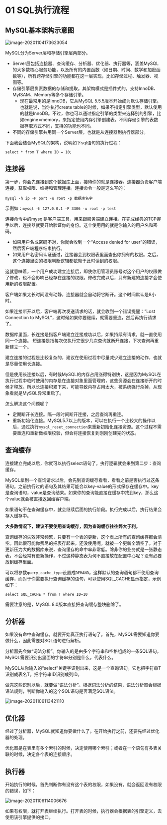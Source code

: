 # 01 SQL执行流程



## MySQL基本架构示意图

![image-20201104173623054](https://tva1.sinaimg.cn/large/0081Kckwgy1gkd9yscfx6j30qs0jvwpj.jpg)

MySQL分为Server层和存储引擎层两部分。

- Server层包括连接器、查询缓存、分析器、优化器、执行器等，涵盖MySQL的大多数核心服务功能，以及所有的内置函数（如日期、时间、数学和加密函数等），所有跨存储引擎的功能都在这一层实现，比如存储过程、触发器、视图等。
- 存储引擎层负责数据的存储和提取。其架构模式是插件式的，支持InnoDB、MyISAM、Memory等多个存储引擎。
  - 现在最常用的是InnoDB，它从MySQL 5.5.5版本开始成为默认存储引擎。也就是说，当你执行create table的时候，如果不指定引擎类型，默认使用的就是InnoDB。不过，你也可以通过指定引擎的类型来选择别的引擎，比如engine=memory，来指定使用内存引擎创建表。不同存储引擎的表数据存取方式不同，支持的功能也不同。
- 不同的存储引擎共用同一个Server层，也就是从连接器到执行器部分。



下面我会结合MySQL的架构，说明如下sql语句的执行过程：

`select * from T where ID = 10;`





## 连接器

第一步，你会先连接到这个数据库上面，接待你的就是连接器。连接器负责客户端连接，获取权限、维持和管理连接。连接命令一般是这么写的：

`mysql -h ip -P port -u root -p 数据库名字`

示例如：`mysql -h 127.0.0.1 -P 3306 -u root -p test`

连接命令中的mysql是客户端工具，用来跟服务端建立连接。在完成经典的TCP握手以后，连接器就要开始验证你的身份。这个使用用的就是你输入的用户名和密码。

- 如果用户名或密码不对，你就会收到一个“Access denied for user”的错误，然后客户端程序结束执行。
- 如果用户名密码认证通过，连接器会到权限表里面查出你拥有的权限。之后，这个连接里面的权限判断逻辑都依赖于此时读到的权限。

这就意味着，一个用户成功建立连接后，即使你用管理员账号对这个用户的权限做了修改，也不会影响已经存在连接的权限。修改完成以后，只有新建的连接才会使用新的权限配置。

客户端如果太长时间没有动静，连接器就会自动将它断开。这个时间默认是8小时。

如果连接断开以后，客户端再次发送请求的话，就会收到一个错误提醒：“Lost Connection to MySQL”，这时候如果你要继续，就需要重连，然后再执行请求了。

数据库里面，长连接是指客户端建立连接成功以后，如果持续有请求，就一直使用同一个连接。 短连接是指每次仅执行完很少几次查询就断开连接，下次查询再重新建立一个。

建立连接的过程是比较复杂的，建议在使用过程中尽量减少建立连接的动作，也就是尽量使用长连接。

但是使用长连接以后，有时候MySQL的内存占用涨得特别快，这是因为MySQL在执行过程中临时使用的内存是在连接对象里面管理的，这些资源会在连接断开的时候才释放。所以长连接积累下来，可能导致内存占用太大，被系统强行杀掉，从现象看就是MySQL异常重启了。

怎么解决这个问题呢？

- 定期断开长连接。隔一段时间断开连接，之后查询再重连。
- 重新初始化连接。MySQL5.7以上的版本，可以在执行一个比较大的操作以后，通过执行`mysql_reset_connection`来重新初始化连接资源。这个过程不需要重连和重新做权限校验，但会将连接恢复到刚刚创建完的状态。





## 查询缓存

连接建立完成以后，你就可以执行select语句了。执行逻辑就会来到第二步：查询缓存。

MySQL拿到一个查询请求以后，会先到查询缓存看看，看看之前是否执行过这条语句。之前执行过的语句及其结果可能会以key-value的形式保存在缓存中。key是查询语句，value是查询结果。如果你的查询能直接在缓存中找到key，那么这个value就会被直接返回给客户端。

如果语句不在查询缓存中，就会继续后面的执行阶段。执行完成以后，执行结果会存入缓存中。

**大多数情况下，建议不要使用查询缓存，因为查询缓存往往弊大于利。**

查询缓存的失效非常频繁，只要有一个表的更新，这个表上所有的查询缓存都会清空。因此很可能你费尽的把表存起来，还没使用呢，就被一个更新全清空了。对于更新压力大的数据库来说，查询缓存的命中率非常低。除非你的业务就是一张静态表，不会经常有更新操作，不过这种静态表为何不直接放在配置中心呢？没有必要放到缓存里面。

可以将参数`query_cache_type`设置成`DEMAND`，这样默认的查询语句都不使用查询缓存，而对于你需要执行查询缓存的语句，可以使用SQL_CACHE显示指定，示例如下：

`select SQL_CACHE * from T where ID=10`

需要注意的是，MySQL 8.0版本直接把查询缓存整块删除了。





## 分析器

如果没有命中查询缓存，就要开始真正执行语句了。首先，MySQL需要知道你要做什么，因此需要对SQL语句进行解析。

分析器先会做“词法分析”。你输入的是由多个字符串和空格组成的一条SQL语句，MySQL需要识别出里面的字符串分别是什么，代表什么。

MySQL从你输入的“select”关键字识别出来，这是一个查询语句。它也把字符串T识别成表名T。把字符串ID识别成列ID。

做完这些识别以后，就要做“语法分析”。根据词法分析的结果，语法分析器会根据语法规则，判断你输入的这个SQL语句是否满足SQL语法。

![image-20201106113421110](https://tva1.sinaimg.cn/large/0081Kckwgy1gkfaqp3ir1j31dc0hwjv3.jpg)





## 优化器

经过了分析器，MySQL就知道你要做什么了。在开始执行之前，还要先经过优化器的处理。

优化器是在表里有多个索引的时候，决定使用哪个索引；或者在一个语句有多表关联的时候，决定各个表的连接顺序。





## 执行器

开始执行的时候，首先判断你有没有这个表的权限，如果没有，就会返回没有权限的错误，如下：

![image-20201106114006676](https://tva1.sinaimg.cn/large/0081Kckwgy1gkfawn5w0zj31d409gjs6.jpg)

如果有权限，就打开表继续执行。打开表的时候，执行器会根据表的引擎定义，去使用该引擎提供的接口。